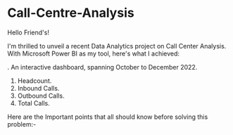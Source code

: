 # Call-Centre-Analysis

Hello Friend's!

I'm thrilled to unveil a recent Data Analytics project on Call Center Analysis. With Microsoft Power BI as my tool, here's what I achieved:

. An interactive dashboard, spanning October to December 2022.

1. Headcount.
2. Inbound Calls.
3. Outbound Calls.
4. Total Calls.

Here are the Important points that all should know before solving this problem:-
